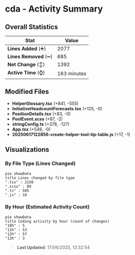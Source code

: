 # cda - Activity Summary 

## Overall Statistics

| Stat                   | Value                                                             |
| ---------------------- | ----------------------------------------------------------------- |
| **Lines Added** (➕)   | 2077                                          |
| **Lines Removed** (➖) | 685                                        |
| **Net Change** (↕)    | 1392                |
| **Active Time** (⌚)   | 163 minutes |


## Modified Files
- **HelperGlossary.tsx** (+841, -555)
- **InitiativeHeadcountForecasts.tsx** (+125, -0)
- **PositionDetails.tsx** (+83, -0)
- **PoolEvent.scss** (+87, -2)
- **stringConfig.ts** (+378, -127)
- **App.tsx** (+546, -0)
- **20250617122856-create-helper-tool-tip-table.js** (+17, -1)

## Visualizations

### By File Type (Lines Changed)

```mermaid
pie showData
title Lines changed by file type
".tsx" : 2150
".scss" : 89
".ts" : 505
".js" : 18
```

### By Hour (Estimated Activity Count)

```mermaid
pie showData
title Coding activity by hour (count of changes)
"10h" : 5
"11h" : 53
"12h" : 57
"13h" : 3
```


> **Last Updated:** 17/06/2025, 13:32:54